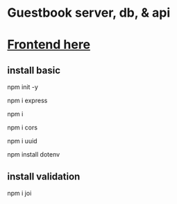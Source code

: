 # Guestbook server, db, & api

# [Frontend here](https://github.com/MariaRiosNavarro/guestbook_frontend)

## install basic

npm init -y

npm i express

npm i

npm i cors

npm i uuid

npm install dotenv

## install validation

npm i joi
